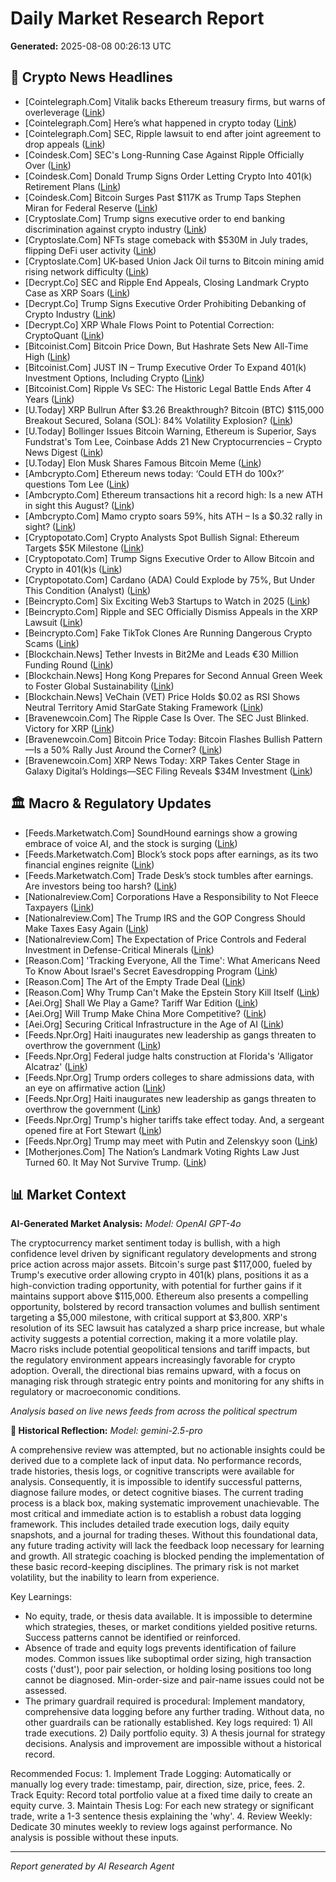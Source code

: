 # Daily Market Research Report
**Generated:** 2025-08-08 00:26:13 UTC

## 📰 Crypto News Headlines
- [Cointelegraph.Com] Vitalik backs Ethereum treasury firms, but warns of overleverage ([Link](https://cointelegraph.com/news/vitalik-buterin-backs-eth-treasury-firms-despite-leverage-concerns?utm_source=rss_feed&utm_medium=rss&utm_campaign=rss_partner_inbound))
- [Cointelegraph.Com] Here’s what happened in crypto today ([Link](https://cointelegraph.com/news/what-happened-in-crypto-today?utm_source=rss_feed&utm_medium=rss&utm_campaign=rss_partner_inbound))
- [Cointelegraph.Com] SEC, Ripple lawsuit to end after joint agreement to drop appeals ([Link](https://cointelegraph.com/news/sec-ripple-drop-appeals-enforcement-action?utm_source=rss_feed&utm_medium=rss&utm_campaign=rss_partner_inbound))
- [Coindesk.Com] SEC's Long-Running Case Against Ripple Officially Over ([Link](https://www.coindesk.com/policy/2025/08/07/sec-s-long-running-case-against-ripple-officially-over))
- [Coindesk.Com] Donald Trump Signs Order Letting Crypto Into 401(k) Retirement Plans ([Link](https://www.coindesk.com/policy/2025/08/07/donald-trump-signs-order-letting-crypto-into-401-k-retirement-plans))
- [Coindesk.Com] Bitcoin Surges Past $117K as Trump Taps Stephen Miran for Federal Reserve ([Link](https://www.coindesk.com/markets/2025/08/07/bitcoin-surges-past-usd117k-as-trump-taps-stephen-miran-for-federal-reserve))
- [Cryptoslate.Com] Trump signs executive order to end banking discrimination against crypto industry ([Link](https://cryptoslate.com/trump-signs-executive-order-to-end-banking-discrimination-against-crypto-industry/))
- [Cryptoslate.Com] NFTs stage comeback with $530M in July trades, flipping DeFi user activity ([Link](https://cryptoslate.com/nfts-stage-comeback-with-530m-in-july-trades-flipping-defi-user-activity/))
- [Cryptoslate.Com] UK-based Union Jack Oil turns to Bitcoin mining amid rising network difficulty ([Link](https://cryptoslate.com/uk-based-union-jack-oil-turns-to-bitcoin-mining-amid-rising-network-difficulty/))
- [Decrypt.Co] SEC and Ripple End Appeals, Closing Landmark Crypto Case as XRP Soars ([Link](https://decrypt.co/334144/sec-ripple-end-appeals-closing-landmark-crypto-case))
- [Decrypt.Co] Trump Signs Executive Order Prohibiting Debanking of Crypto Industry ([Link](https://decrypt.co/334124/trump-signs-order-prohibit-debanking-crypto-industry))
- [Decrypt.Co] XRP Whale Flows Point to Potential Correction: CryptoQuant ([Link](https://decrypt.co/334119/xrp-whale-flows-point-correction-cryptoquant))
- [Bitcoinist.Com] Bitcoin Price Down, But Hashrate Sets New All-Time High ([Link](https://bitcoinist.com/bitcoin-price-down-but-hashrate-new-all-time-high/))
- [Bitcoinist.Com] JUST IN – Trump Executive Order To Expand 401(k) Investment Options, Including Crypto ([Link](https://bitcoinist.com/just-in-trump-executive-order-to-expand-401k-investment-options-including-crypto/))
- [Bitcoinist.Com] Ripple Vs SEC: The Historic Legal Battle Ends After 4 Years ([Link](https://bitcoinist.com/ripple-vs-sec-the-historic-legal-battle-ends/))
- [U.Today] XRP Bullrun After $3.26 Breakthrough? Bitcoin (BTC) $115,000 Breakout Secured, Solana (SOL): 84% Volatility Explosion? ([Link](https://u.today/xrp-bullrun-after-326-breakthrough-bitcoin-btc-115000-breakout-secured-solana-sol-84-volatility))
- [U.Today] Bollinger Issues Bitcoin Warning, Ethereum is Superior, Says Fundstrat's Tom Lee, Coinbase Adds 21 New Cryptocurrencies – Crypto News Digest ([Link](https://u.today/bollinger-issues-bitcoin-warning-ethereum-is-superior-says-fundstrats-tom-lee-coinbase-adds-21-new))
- [U.Today] Elon Musk Shares Famous Bitcoin Meme ([Link](https://u.today/elon-musk-shares-famous-bitcoin-meme))
- [Ambcrypto.Com] Ethereum news today: ‘Could ETH do 100x?’ questions Tom Lee ([Link](https://ambcrypto.com/ethereum-news-today-could-eth-do-100x-questions-tom-lee/))
- [Ambcrypto.Com] Ethereum transactions hit a record high: Is a new ATH in sight this August? ([Link](https://ambcrypto.com/ethereum-transactions-hit-a-record-high-is-a-new-ath-in-sight-this-august/))
- [Ambcrypto.Com] Mamo crypto soars 59%, hits ATH – Is a $0.32 rally in sight? ([Link](https://ambcrypto.com/mamo-crypto-soars-59-hits-ath-is-a-rally-to-0-32-next/))
- [Cryptopotato.Com] Crypto Analysts Spot Bullish Signal: Ethereum Targets $5K Milestone ([Link](https://cryptopotato.com/crypto-analysts-spot-bullish-signal-ethereum-targets-5k-milestone/))
- [Cryptopotato.Com] Trump Signs Executive Order to Allow Bitcoin and Crypto in 401(k)s ([Link](https://cryptopotato.com/trump-signs-executive-order-to-allow-bitcoin-and-crypto-in-401ks/))
- [Cryptopotato.Com] Cardano (ADA) Could Explode by 75%, But Under This Condition (Analyst) ([Link](https://cryptopotato.com/cardano-ada-could-explode-by-75-but-under-this-condition-analyst/))
- [Beincrypto.Com] Six Exciting Web3 Startups to Watch in 2025 ([Link](https://beincrypto.com/web3-crypto-startup-to-watch-2025/))
- [Beincrypto.Com] Ripple and SEC Officially Dismiss Appeals in the XRP Lawsuit ([Link](https://beincrypto.com/ripple-sec-xrp-lawsuit-appeals-dismissed/))
- [Beincrypto.Com] Fake TikTok Clones Are Running Dangerous Crypto Scams ([Link](https://beincrypto.com/fake-tiktok-crypto-scams-increasing/))
- [Blockchain.News] Tether Invests in Bit2Me and Leads €30 Million Funding Round ([Link](https://Blockchain.News/news/tether-invests-in-bit2me-e30-million-funding-round))
- [Blockchain.News] Hong Kong Prepares for Second Annual Green Week to Foster Global Sustainability ([Link](https://Blockchain.News/news/hong-kong-prepares-second-annual-green-week))
- [Blockchain.News] VeChain (VET) Price Holds $0.02 as RSI Shows Neutral Territory Amid StarGate Staking Framework ([Link](https://Blockchain.News/news/20250807-vechain-vet-price-holds-002-as-rsi-shows-neutral-territory))
- [Bravenewcoin.Com] The Ripple Case Is Over. The SEC Just Blinked. Victory for XRP ([Link](https://bravenewcoin.com/insights/the-ripple-case-is-over-the-sec-just-blinked-victory-for-xrp))
- [Bravenewcoin.Com] Bitcoin Price Today: Bitcoin Flashes Bullish Pattern—Is a 50% Rally Just Around the Corner? ([Link](https://bravenewcoin.com/insights/bitcoin-price-today-bitcoin-flashes-bullish-pattern-is-a-50-rally-just-around-the-corner))
- [Bravenewcoin.Com] XRP News Today: XRP Takes Center Stage in Galaxy Digital’s Holdings—SEC Filing Reveals $34M Investment ([Link](https://bravenewcoin.com/insights/xrp-news-today-xrp-takes-center-stage-in-galaxy-digitals-holdings-sec-filing-reveals-34m-investment))

## 🏛️ Macro & Regulatory Updates
- [Feeds.Marketwatch.Com] SoundHound earnings show a growing embrace of voice AI, and the stock is surging ([Link](https://www.marketwatch.com/story/soundhound-earnings-show-a-growing-embrace-of-voice-ai-and-the-stock-is-surging-6fe6b515?mod=mw_rss_topstories))
- [Feeds.Marketwatch.Com] Block’s stock pops after earnings, as its two financial engines reignite ([Link](https://www.marketwatch.com/story/blocks-stock-pops-after-earnings-as-its-two-financial-engines-reignite-2b71e1f3?mod=mw_rss_topstories))
- [Feeds.Marketwatch.Com] Trade Desk’s stock tumbles after earnings. Are investors being too harsh? ([Link](https://www.marketwatch.com/story/trade-desks-stock-tumbles-after-earnings-are-investors-being-too-harsh-2a5d621d?mod=mw_rss_topstories))
- [Nationalreview.Com] Corporations Have a Responsibility to Not Fleece Taxpayers ([Link](https://www.nationalreview.com/2025/08/corporations-have-a-responsibility-to-not-fleece-taxpayers/))
- [Nationalreview.Com] The Trump IRS and the GOP Congress Should Make Taxes Easy Again ([Link](https://www.nationalreview.com/2025/08/the-trump-irs-and-the-gop-congress-should-make-taxes-easy-again/))
- [Nationalreview.Com] The Expectation of Price Controls and Federal Investment in Defense-Critical Minerals ([Link](https://www.nationalreview.com/2025/08/the-expectation-of-price-controls-and-federal-investment-in-defense-critical-minerals/))
- [Reason.Com] 'Tracking Everyone, All the Time': What Americans Need To Know About Israel's Secret Eavesdropping Program ([Link](https://reason.com/2025/08/07/israel-used-microsoft-to-build-a-massive-domestic-eavesdropping-system-where-will-it-deploy-next/))
- [Reason.Com] The Art of the Empty Trade Deal ([Link](https://reason.com/2025/08/07/the-art-of-the-empty-trade-deal/))
- [Reason.Com] Why Trump Can't Make the Epstein Story Kill Itself ([Link](https://reason.com/2025/08/07/why-trump-cant-make-the-epstein-story-kill-itself/))
- [Aei.Org] Shall We Play a Game? Tariff War Edition ([Link](https://www.aei.org/economics/shall-we-play-a-game-tariff-war-edition/))
- [Aei.Org] Will Trump Make China More Competitive? ([Link](https://www.aei.org/foreign-and-defense-policy/will-trump-make-china-more-competitive/))
- [Aei.Org] Securing Critical Infrastructure in the Age of AI ([Link](https://www.aei.org/technology-and-innovation/ai-in-the-cyber-trenches-the-next-frontier-for-critical-infrastructure-security/))
- [Feeds.Npr.Org] Haiti inaugurates new leadership as gangs threaten to overthrow the government ([Link](https://www.npr.org/2025/08/07/nx-s1-5495653/haiti-government-gangs))
- [Feeds.Npr.Org] Federal judge halts construction at Florida's 'Alligator Alcatraz' ([Link](https://www.npr.org/2025/08/07/nx-s1-5495636/judge-halts-construction-alligator-alcatraz-florida))
- [Feeds.Npr.Org] Trump orders colleges to share admissions data, with an eye on affirmative action ([Link](https://www.npr.org/2025/08/07/nx-s1-5495451/trump-college-admissions-affirmative-action))
- [Feeds.Npr.Org] Haiti inaugurates new leadership as gangs threaten to overthrow the government ([Link](https://www.npr.org/2025/08/07/nx-s1-5495653/haiti-government-gangs))
- [Feeds.Npr.Org] Trump's higher tariffs take effect today. And, a sergeant opened fire at Fort Stewart ([Link](https://www.npr.org/2025/08/07/g-s1-81416/up-first-newsletter-trump-tariffs-fort-stewart-ukraine-russia))
- [Feeds.Npr.Org] Trump may meet with Putin and Zelenskyy soon ([Link](https://www.npr.org/2025/08/07/nx-s1-5494741/trump-may-meet-with-putin-and-zelenskyy-soon))
- [Motherjones.Com] The Nation’s Landmark Voting Rights Law Just Turned 60. It May Not Survive Trump. ([Link](https://www.motherjones.com/politics/2025/08/voting-rights-act-supreme-court-texas-gerrymandering/))

## 📊 Market Context
**AI-Generated Market Analysis:**
_Model: OpenAI GPT-4o_

The cryptocurrency market sentiment today is bullish, with a high confidence level driven by significant regulatory developments and strong price action across major assets. Bitcoin's surge past $117,000, fueled by Trump's executive order allowing crypto in 401(k) plans, positions it as a high-conviction trading opportunity, with potential for further gains if it maintains support above $115,000. Ethereum also presents a compelling opportunity, bolstered by record transaction volumes and bullish sentiment targeting a $5,000 milestone, with critical support at $3,800. XRP's resolution of its SEC lawsuit has catalyzed a sharp price increase, but whale activity suggests a potential correction, making it a more volatile play. Macro risks include potential geopolitical tensions and tariff impacts, but the regulatory environment appears increasingly favorable for crypto adoption. Overall, the directional bias remains upward, with a focus on managing risk through strategic entry points and monitoring for any shifts in regulatory or macroeconomic conditions.

*Analysis based on live news feeds from across the political spectrum*

**🧠 Historical Reflection:**
_Model: gemini-2.5-pro_

A comprehensive review was attempted, but no actionable insights could be derived due to a complete lack of input data. No performance records, trade histories, thesis logs, or cognitive transcripts were available for analysis. Consequently, it is impossible to identify successful patterns, diagnose failure modes, or detect cognitive biases. The current trading process is a black box, making systematic improvement unachievable. The most critical and immediate action is to establish a robust data logging framework. This includes detailed trade execution logs, daily equity snapshots, and a journal for trading theses. Without this foundational data, any future trading activity will lack the feedback loop necessary for learning and growth. All strategic coaching is blocked pending the implementation of these basic record-keeping disciplines. The primary risk is not market volatility, but the inability to learn from experience.

Key Learnings:
- No equity, trade, or thesis data available. It is impossible to determine which strategies, theses, or market conditions yielded positive returns. Success patterns cannot be identified or reinforced.
- Absence of trade and equity logs prevents identification of failure modes. Common issues like suboptimal order sizing, high transaction costs ('dust'), poor pair selection, or holding losing positions too long cannot be diagnosed. Min-order-size and pair-name issues could not be assessed.
- The primary guardrail required is procedural: Implement mandatory, comprehensive data logging before any further trading. Without data, no other guardrails can be rationally established. Key logs required: 1) All trade executions. 2) Daily portfolio equity. 3) A thesis journal for strategy decisions. Analysis and improvement are impossible without a historical record.

Recommended Focus: 1. Implement Trade Logging: Automatically or manually log every trade: timestamp, pair, direction, size, price, fees. 2. Track Equity: Record total portfolio value at a fixed time daily to create an equity curve. 3. Maintain Thesis Log: For each new strategy or significant trade, write a 1-3 sentence thesis explaining the 'why'. 4. Review Weekly: Dedicate 30 minutes weekly to review logs against performance. No analysis is possible without these inputs.

---
*Report generated by AI Research Agent*